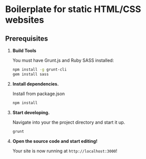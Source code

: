 # Boilerplate for static HTML/CSS websites

## Prerequisites

1.  **Build Tools**

    You must have Grunt.js and Ruby SASS installed:

    ```sh
    npm install -g grunt-cli
    gem install sass
    ```

2.  **Install dependencies.**

    Install from package.json

    ```sh
    npm install
    ```

3.  **Start developing.**

    Navigate into your the project directory and start it up.

    ```sh
    grunt
    ```

4.  **Open the source code and start editing!**

    Your site is now running at `http://localhost:3000`!
